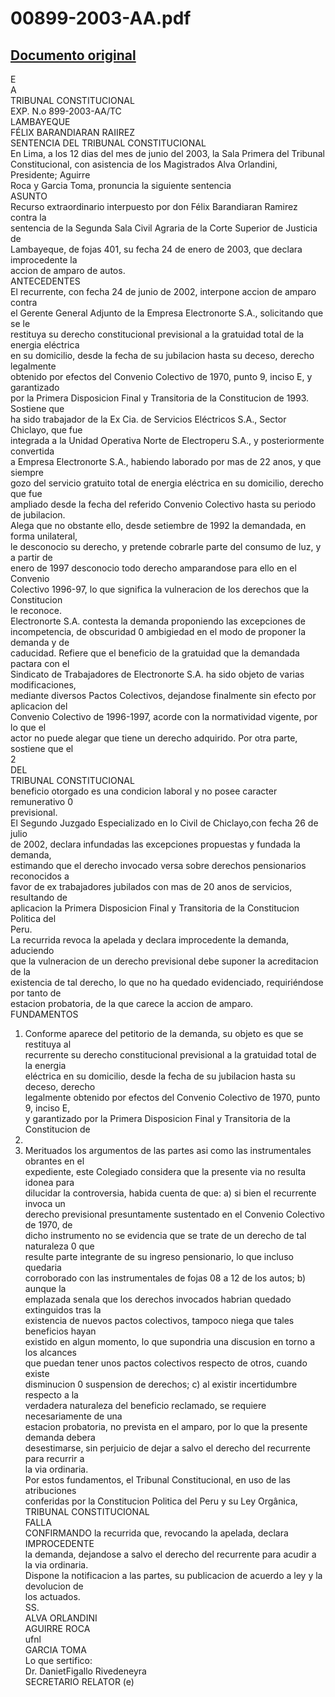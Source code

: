 
00899-2003-AA.pdf
=================
  
[Documento original](https://tc.gob.pe/jurisprudencia/2003/00899-2003-AA.pdf)  
---  
E  
A  
TRIBUNAL CONSTITUCIONAL  
EXP. N.o 899-2003-AA/TC  
LAMBAYEQUE  
FÉLIX BARANDIARAN RAIIREZ  
SENTENCIA DEL TRIBUNAL CONSTITUCIONAL  
En Lima, a los 12 dias del mes de junio del 2003, la Sala Primera del Tribunal  
Constitucional, con asistencia de los Magistrados Alva Orlandini, Presidente; Aguirre  
Roca y Garcia Toma, pronuncia la siguiente sentencia  
ASUNTO  
Recurso extraordinario interpuesto por don Félix Barandiaran Ramirez contra la  
sentencia de la Segunda Sala Civil Agraria de la Corte Superior de Justicia de  
Lambayeque, de fojas 401, su fecha 24 de enero de 2003, que declara improcedente la  
accion de amparo de autos.  
ANTECEDENTES  
El recurrente, con fecha 24 de junio de 2002, interpone accion de amparo contra  
el Gerente General Adjunto de la Empresa Electronorte S.A., solicitando que se le  
restituya su derecho constitucional previsional a la gratuidad total de la energia eléctrica  
en su domicilio, desde la fecha de su jubilacion hasta su deceso, derecho legalmente  
obtenido por efectos del Convenio Colectivo de 1970, punto 9, inciso E, y garantizado  
por la Primera Disposicion Final y Transitoria de la Constitucion de 1993. Sostiene que  
ha sido trabajador de la Ex Cia. de Servicios Eléctricos S.A., Sector Chiclayo, que fue  
integrada a la Unidad Operativa Norte de Electroperu S.A., y posteriormente convertida  
a Empresa Electronorte S.A., habiendo laborado por mas de 22 anos, y que siempre  
gozo del servicio gratuito total de energia eléctrica en su domicilio, derecho que fue  
ampliado desde la fecha del referido Convenio Colectivo hasta su periodo de jubilacion.  
Alega que no obstante ello, desde setiembre de 1992 la demandada, en forma unilateral,  
le desconocio su derecho, y pretende cobrarle parte del consumo de luz, y a partir de  
enero de 1997 desconocio todo derecho amparandose para ello en el Convenio  
Colectivo 1996-97, lo que significa la vulneracion de los derechos que la Constitucion  
le reconoce.  
Electronorte S.A. contesta la demanda proponiendo las excepciones de  
incompetencia, de obscuridad 0 ambigiedad en el modo de proponer la demanda y de  
caducidad. Refiere que el beneficio de la gratuidad que la demandada pactara con el  
Sindicato de Trabajadores de Electronorte S.A. ha sido objeto de varias modificaciones,  
mediante diversos Pactos Colectivos, dejandose finalmente sin efecto por aplicacion del  
Convenio Colectivo de 1996-1997, acorde con la normatividad vigente, por lo que el  
actor no puede alegar que tiene un derecho adquirido. Por otra parte, sostiene que el  
2  
DEL  
TRIBUNAL CONSTITUCIONAL  
beneficio otorgado es una condicion laboral y no posee caracter remunerativo 0  
previsional.  
El Segundo Juzgado Especializado en lo Civil de Chiclayo,con fecha 26 de julio  
de 2002, declara infundadas las excepciones propuestas y fundada la demanda,  
estimando que el derecho invocado versa sobre derechos pensionarios reconocidos a  
favor de ex trabajadores jubilados con mas de 20 anos de servicios, resultando de  
aplicacion la Primera Disposicion Final y Transitoria de la Constitucion Politica del  
Peru.  
La recurrida revoca la apelada y declara improcedente la demanda, aduciendo  
que la vulneracion de un derecho previsional debe suponer la acreditacion de la  
existencia de tal derecho, lo que no ha quedado evidenciado, requiriéndose por tanto de  
estacion probatoria, de la que carece la accion de amparo.  
FUNDAMENTOS  
1. Conforme aparece del petitorio de la demanda, su objeto es que se restituya al  
recurrente su derecho constitucional previsional a la gratuidad total de la energia  
eléctrica en su domicilio, desde la fecha de su jubilacion hasta su deceso, derecho  
legalmente obtenido por efectos del Convenio Colectivo de 1970, punto 9, inciso E,  
y garantizado por la Primera Disposicion Final y Transitoria de la Constitucion de  
1993.  
2. Merituados los argumentos de las partes asi como las instrumentales obrantes en el  
expediente, este Colegiado considera que la presente via no resulta idonea para  
dilucidar la controversia, habida cuenta de que: a) si bien el recurrente invoca un  
derecho previsional presuntamente sustentado en el Convenio Colectivo de 1970, de  
dicho instrumento no se evidencia que se trate de un derecho de tal naturaleza 0 que  
resulte parte integrante de su ingreso pensionario, lo que incluso quedaria  
corroborado con las instrumentales de fojas 08 a 12 de los autos; b) aunque la  
emplazada senala que los derechos invocados habrian quedado extinguidos tras la  
existencia de nuevos pactos colectivos, tampoco niega que tales beneficios hayan  
existido en algun momento, lo que supondria una discusion en torno a los alcances  
que puedan tener unos pactos colectivos respecto de otros, cuando existe  
disminucion 0 suspension de derechos; c) al existir incertidumbre respecto a la  
verdadera naturaleza del beneficio reclamado, se requiere necesariamente de una  
estacion probatoria, no prevista en el amparo, por lo que la presente demanda debera  
desestimarse, sin perjuicio de dejar a salvo el derecho del recurrente para recurrir a  
la via ordinaria.  
Por estos fundamentos, el Tribunal Constitucional, en uso de las atribuciones  
conferidas por la Constitucion Politica del Peru y su Ley Orgânica,  
TRIBUNAL CONSTITUCIONAL  
FALLA  
CONFIRMANDO la recurrida que, revocando la apelada, declara IMPROCEDENTE  
la demanda, dejandose a salvo el derecho del recurrente para acudir a la via ordinaria.  
Dispone la notificacion a las partes, su publicacion de acuerdo a ley y la devolucion de  
los actuados.  
SS.  
ALVA ORLANDINI  
AGUIRRE ROCA  
ufnl  
GARCIA TOMA  
Lo que sertifico:  
Dr. DanietFigallo Rivedeneyra  
SECRETARIO RELATOR (e)